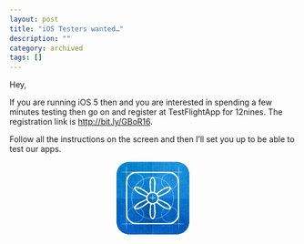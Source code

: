 ```yaml
---
layout: post
title: "iOS Testers wanted…"
description: ""
category: archived
tags: []
---
```


Hey,

If you are running iOS 5 then and you are interested in spending a few minutes testing then go on and register at TestFlightApp for 12nines. The registration link is <http://bit.ly/GBoR16>.

Follow all the instructions on the screen and then I’ll set you up to be able to test our apps.

<img style="clear: both; display: block; margin-left: auto; margin-right: auto;" src="/images/testflightapp-128.png" />

